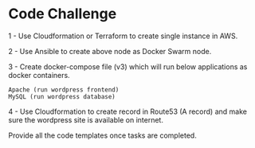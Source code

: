 # Code Challenge

1 - Use Cloudformation or Terraform to create single instance in AWS.

2 - Use Ansible to create above node as Docker Swarm node.

3 - Create docker-compose file (v3) which will run below applications as docker containers.

    Apache (run wordpress frontend)
    MySQL (run wordpress database)

4 - Use Cloudformation to create record in Route53 (A record) and make sure the wordpress site is available on internet.

Provide all the code templates once tasks are completed.
    
